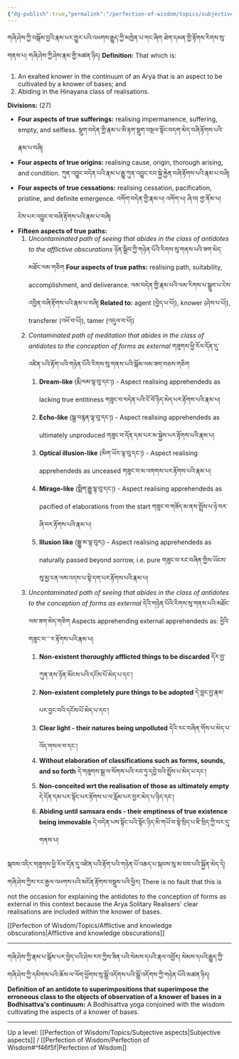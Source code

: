 ```yaml
---
{"dg-publish":true,"permalink":"/perfection-of-wisdom/topics/subjective-aspects-of-a-knower-of-bases/"}
---
```


གཞི་ཤེས་ཀྱི་བསྒོམ་བྱའི་རྣམ་པར་གྱུར་པའི་འཕགས་རྒྱུད་ཀྱི་མཁྱེན་པ་གང་ཞིག ཐེག་དམན་གྱི་རྟོགས་རིགས་སུ་གནས་པ། གཞི་ཤེས་ཀྱི་ཤེས་རྣམ་གྱི་མཚན་ཉིད།
**Definition:** That which is:
1. An exalted knower in the continuum of an Arya that is an aspect to be cultivated by a knower of bases; and
2. Abiding in the Hinayana class of realisations.

**Divisions:** (27)
- **Four aspects of true sufferings:** realising impermanence, suffering, empty, and selfless.
  སྡུག་བདེན་གྱི་རྣམ་པ་མི་རྟག་སྡུག་བསྔལ་སྟོང་བདག་མེད་བཞི་རྟོགས་པའི་རྣམ་པ་བཞི།
- **Four aspects of true origins:** realising cause, origin, thorough arising, and condition.
  ཀུན་འབྱུང་བདེན་པའི་རྣམ་པ་རྒྱུ་ཀུན་འབྱུང་རབ་སྐྱེ་རྐྱེན་བཞི་རྟོགས་པའི་རྣམ་པ་བཞི།
- **Four aspects of true cessations:** realising cessation, pacification, pristine, and definite emergence.
  འགོག་བདེན་གྱི་རྣམ་པ། འགོག་པ། ཞི་བ། གྱ་ནོམ་པ། ངེས་པར་འབྱུང་བ་བཞི་རྟོགས་པའི་རྣམ་པ་བཞི།
- **Fifteen aspects of true paths:**
	1. *Uncontaminated path of seeing that abides in the class of antidotes to the afflictive obscurations*
	   ཉོན་སྒྲིབ་ཀྱི་གཉེན་པོའི་རིགས་སུ་གནས་པའི་ཟག་མེད་མཐོང་ལམ་གཅིག
	   **Four aspects of true paths:** realising path, suitability, accomplishment, and deliverance. 
	   ལམ་བདེན་གྱི་རྣམ་པའི་ལམ་རིགས་པ་སྒྲུབ་པ་ངེས་འབྱིན་བཞི་རྟོགས་པའི་རྣམ་པ་བཞི།
	   **Related to:** agent (བྱེད་པ་པོ།), knower (ཤེས་པ་པོ།), transferer (འཕོ་བ་པོ།), tamer (འདུལ་བ་པོ།)
	2. *Contaminated path of meditation that abides in the class of antidotes to the conception of forms as external* གཟུགས་ཕྱི་རོལ་དོན་དུ་འཛིན་པའི་རྟོག་པའི་གཉེན་པོའི་རིགས་སུ་གནས་པའི་སྒོམ་ལམ་ཟག་བཅས་གཅིག
		1. **Dream-like** (རྨི་ལམ་ལྟ་བུ་དང༌།) - Aspect realising apprehendeds as lacking true entitiness
		   གཟུང་བ་བདེན་པའི་ངོ་བོ་ཉིད་མེད་པར་རྟོགས་པའི་རྣམ་པ།
		2. **Echo-like** (སྒྲ་བརྙན་ལྟ་བུ་དང༌།) - Aspect realising apprehendeds as ultimately unproduced
		   གཟུང་བ་དོན་དམ་པར་མ་སྐྱེས་པར་རྟོགས་པའི་རྣམ་པ།
		3. **Optical illusion-like** (མིག་ཡོར་ལྟ་བུ་དང༌།) - Aspect realising apprehendeds as unceased
		   གཟུང་བ་མ་འགགས་པར་རྟོགས་པའི་རྣམ་པ།
		4. **Mirage-like** (སྨིག་རྒྱུ་ལྟ་བུ་དང༌།) - Aspect realising apprehendeds as pacified of elaborations from the start གཟུང་བ་གཟོད་མ་ནས་སྤྲོས་པ་ཉེ་བར་ཞི་བར་རྟོགས་པའི་རྣམ་པ།
		5. **Illusion like** (སྒྱུ་མ་ལྟ་བུར།) - Aspect realising apprehendeds as naturally passed beyond sorrow, i.e. pure གཟུང་བ་རང་བཞིན་གྱིས་ཡོངས་སུ་མྱ་ངན་ལས་འདས་པ་སྟེ་དག་པར་རྟོགས་པའི་རྣམ་པ།
	3. *Uncontaminated path of seeing that abides in the class of antidotes to the conception of forms as external* དེའི་གཉེན་པོའི་རིགས་སུ་གནས་པའི་མཐོང་ལམ་ཟག་མེད་གཅིག
	   Aspects apprehending external apprehendeds as: ཕྱིའི་གཟུང་བ་་་་ར་རྟོགས་པའི་རྣམ་པ།
		1. **Non-existent thoroughly afflicted things to be discarded**
		   དོར་བྱ་ཀུན་ནས་ཉོན་མོངས་པའི་དངོས་པོ་མེད་པ་དང༌།
		2. **Non-existent completely pure things to be adopted**
		   དེ་བླང་བྱ་རྣམ་པར་བྱང་བའི་དངོས་པོ་མེད་པ་དང༌།
		3. **Clear light - their natures being unpolluted**
		   དེའི་རང་བཞིན་གོས་པ་མེད་པ་འོད་གསལ་བ་དང༌།
		4. **Without elaboration of classifications such as forms, sounds, and so forth**
		   དེ་གཟུགས་སྒྲ་ལ་སོགས་པའི་རབ་ཏུ་དབྱེ་བའི་སྤྲོས་པ་མེད་པ་དང༌།
		5. **Non-conceited wrt the realisation of those as ultimately empty**
		   དེ་དོན་དམ་པར་སྟོང་པར་རྟོགས་པ་ལ་རློམ་པར་བྱར་མེད་པ་ཉིད་དང༌།
		6. **Abiding until samsara ends - their emptiness of true existence being immovable**
		   དེ་བདེན་པས་སྟོང་པའི་སྟོང་ཉིད་མི་གཡོ་བ་སྟེ་སྲིད་པ་ཇི་སྲིད་ཀྱི་བར་དུ་གནས་པ།

སྐབས་འདིར་གཟུགས་ཕྱི་རོལ་དོན་དུ་འཛིན་པའི་རྟོག་པའི་གཉེན་པོ་འཆད་པ་སྐབས་སུ་མ་བབ་པའི་སྐྱོན་མེད་དེ། 
གཞི་ཤེས་ཀྱིས་རང་རྒྱལ་འཕགས་པའི་མངོན་རྟོགས་བསྡུས་པའི་ཕྱིར།
There is no fault that this is not the occasion for explaining the antidotes to the conception of forms as external in this context because the Arya Solitary Realisers' clear realisations are included within the knower of bases.

[[Perfection of Wisdom/Topics/Afflictive and knowledge obscurations\|Afflictive and knowledge obscurations]]

---
གཞི་ཤེས་ཀྱི་རྣམ་པ་སྒོམ་པར་བྱེད་པའི་ཤེས་རབ་ཀྱིས་ཟིན་པའི་སེམས་དཔའི་རྣལ་འབྱོར། 
སེམས་དཔའི་རྒྱུད་ཀྱི་གཞི་ཤེས་ཀྱི་དམིགས་པའི་ཆོས་ལ་ལོག་ཕྱོགས་སུ་སྒྲོ་འདོགས་པའི་སྒྲོ་འདོགས་ཀྱི་གཉེན་པོའི་མཚན་ཉིད།
**Definition of an antidote to superimpositions that superimpose the erroneous class to the objects of observation of a knower of bases in a Bodhisattva's continuum:** A Bodhisattva yoga conjoined with the wisdom cultivating the aspects of a knower of bases.

---
Up a level: [[Perfection of Wisdom/Topics/Subjective aspects\|Subjective aspects]] / [[Perfection of Wisdom/Perfection of Wisdom#^f46f5f\|Perfection of Wisdom]]